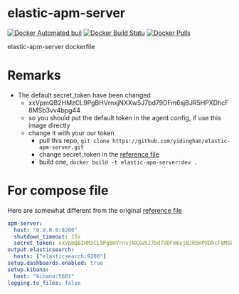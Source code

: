 # elastic-apm-server

[![Docker Automated buil](https://img.shields.io/docker/automated/playdingnow/elastic-apm-server.svg?style=flat-square)](https://hub.docker.com/r/playdingnow/elastic-apm-server/)
[![Docker Build Statu](https://img.shields.io/docker/build/playdingnow/elastic-apm-server.svg?style=flat-square)](https://hub.docker.com/r/playdingnow/elastic-apm-server/builds/)
[![Docker Pulls](https://img.shields.io/docker/pulls/playdingnow/elastic-apm-server.svg?style=flat-square)](https://hub.docker.com/r/playdingnow/elastic-apm-server)

elastic-apm-server dockerfile

# Remarks
 - The default secret_token have been changed
   - xxVpmQB2HMzCL9PgBHVrnxjNXXw5J7bd79DFm6sjBJR5HPXDhcF8MSb3vv4bpg44
   - so you should put the default token in the agent config, if use this image directly
   - change it with your our token
     - pull this repo, `git clone https://github.com/yidinghan/elastic-apm-server.git`
     - change secret_token in the [reference file](https://github.com/elastic/apm-server/blob/master/apm-server.reference.yml)
     - build one, `docker build -t elastic-apm-server:dev .`

# For compose file

Here are somewhat different from the original [reference file](https://github.com/elastic/apm-server/blob/master/apm-server.reference.yml)

```yml
apm-server:
  host: "0.0.0.0:8200"
  shutdown_timeout: 15s
  secret_token: xxVpmQB2HMzCL9PgBHVrnxjNXXw5J7bd79DFm6sjBJR5HPXDhcF8MSb3vv4bpg44
output.elasticsearch:
  hosts: ["elasticsearch:9200"]
setup.dashboards.enabled: true
setup.kibana:
  host: "kibana:5601"
logging.to_files: false
```